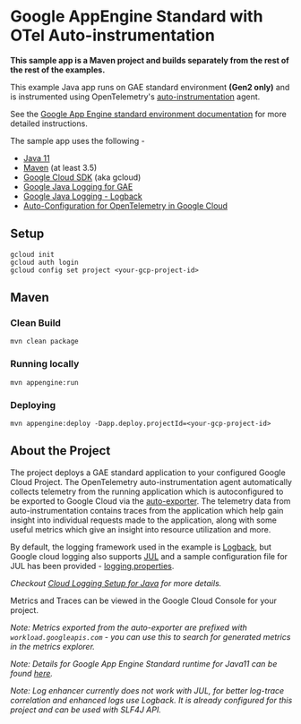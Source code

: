 Google AppEngine Standard with OTel Auto-instrumentation
============================
**This sample app is a Maven project and builds separately from the rest of the rest of the examples.**

This example Java app runs on GAE standard environment **(Gen2 only)** and is instrumented using OpenTelemetry's [auto-instrumentation](https://github.com/open-telemetry/opentelemetry-java-instrumentation) agent.

See the [Google App Engine standard environment documentation][ae-docs] for more
detailed instructions.

The sample app uses the following - 

[ae-docs]: https://cloud.google.com/appengine/docs/java/


* [Java 11](http://www.oracle.com/technetwork/java/javase/downloads/index.html)
* [Maven](https://maven.apache.org/download.cgi) (at least 3.5)
* [Google Cloud SDK](https://cloud.google.com/sdk/) (aka gcloud)
* [Google Java Logging for GAE](https://github.com/googleapis/java-logging)
* [Google Java Logging - Logback](https://github.com/googleapis/java-logging-logback)
* [Auto-Configuration for OpenTelemetry in Google Cloud](https://github.com/GoogleCloudPlatform/opentelemetry-operations-java/tree/main/exporters/auto)

## Setup

    gcloud init
    gcloud auth login
    gcloud config set project <your-gcp-project-id>

## Maven
### Clean Build 

    mvn clean package

### Running locally

    mvn appengine:run

### Deploying

    mvn appengine:deploy -Dapp.deploy.projectId=<your-gcp-project-id>

## About the Project

The project deploys a GAE standard application to your configured Google Cloud Project. The OpenTelemetry auto-instrumentation agent automatically collects telemetry from the running application which is autoconfigured to be exported to Google Cloud via the [auto-exporter](https://github.com/GoogleCloudPlatform/opentelemetry-operations-java/tree/main/exporters/auto).
The telemetry data from auto-instrumentation contains traces from the application which help gain insight into individual requests made to the application, along with some useful metrics which give an insight into resource utilization and more.

By default, the logging framework used in the example is [Logback](https://logback.qos.ch/), but Google cloud logging also supports [JUL](https://docs.oracle.com/javase/8/docs/api/java/util/logging/package-summary.html) and a sample configuration file for JUL has been provided - [logging.properties](./src/main/webapp/WEB-INF/logging.properties).

*Checkout [Cloud Logging Setup for Java](https://cloud.google.com/logging/docs/setup/java) for more details.* 

Metrics and Traces can be viewed in the Google Cloud Console for your project.

*Note: Metrics exported from the auto-exporter are prefixed with `workload.googleapis.com` - you can use this to search for generated metrics in the metrics explorer.*
 
*Note: Details for Google App Engine Standard runtime for Java11 can be found [here](https://cloud.google.com/appengine/docs/standard/java-gen2/java-differences).*

*Note: Log enhancer currently does not work with JUL, for better log-trace correlation and enhanced logs use Logback. It is already configured for this project and can be used with SLF4J API.*
